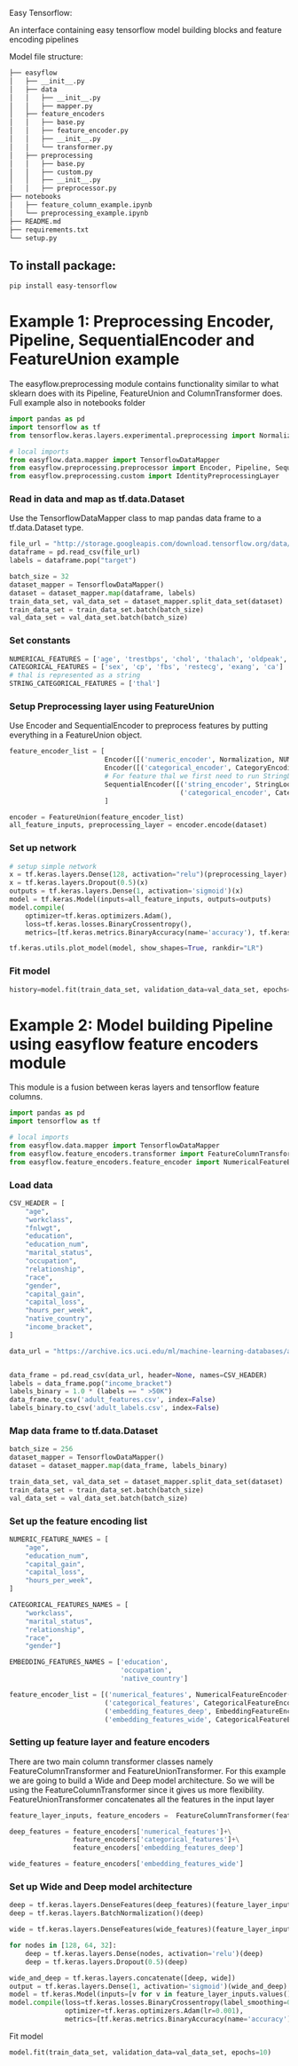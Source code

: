 Easy Tensorflow:

An interface containing easy tensorflow model building blocks and feature encoding pipelines

Model file structure:
```bash
├── easyflow
│   ├── __init__.py
│   ├── data
│   │   ├── __init__.py
│   │   ├── mapper.py
│   ├── feature_encoders
│   │   ├── base.py
│   │   ├── feature_encoder.py
│   │   ├── __init__.py
│   │   └── transformer.py
│   ├── preprocessing
│   │   ├── base.py
│   │   ├── custom.py
│   │   ├── __init__.py
│   │   ├── preprocessor.py
├── notebooks
│   ├── feature_column_example.ipynb
│   └── preprocessing_example.ipynb
├── README.md
├── requirements.txt
└── setup.py
```

## To install package:
```bash
pip install easy-tensorflow
```

# Example 1: Preprocessing Encoder, Pipeline, SequentialEncoder and FeatureUnion example
The easyflow.preprocessing module contains functionality similar to what sklearn does with its Pipeline, FeatureUnion and ColumnTransformer does. Full example also in notebooks folder

```python
import pandas as pd
import tensorflow as tf
from tensorflow.keras.layers.experimental.preprocessing import Normalization, CategoryEncoding, StringLookup

# local imports
from easyflow.data.mapper import TensorflowDataMapper
from easyflow.preprocessing.preprocessor import Encoder, Pipeline, SequentialEncoder, FeatureUnion
from easyflow.preprocessing.custom import IdentityPreprocessingLayer
```

### Read in data and map as tf.data.Dataset
Use the TensorflowDataMapper class to map pandas data frame to a tf.data.Dataset type.

```python
file_url = "http://storage.googleapis.com/download.tensorflow.org/data/heart.csv"
dataframe = pd.read_csv(file_url)
labels = dataframe.pop("target")

batch_size = 32
dataset_mapper = TensorflowDataMapper() 
dataset = dataset_mapper.map(dataframe, labels)
train_data_set, val_data_set = dataset_mapper.split_data_set(dataset)
train_data_set = train_data_set.batch(batch_size)
val_data_set = val_data_set.batch(batch_size)
```

### Set constants
```python
NUMERICAL_FEATURES = ['age', 'trestbps', 'chol', 'thalach', 'oldpeak', 'slope']
CATEGORICAL_FEATURES = ['sex', 'cp', 'fbs', 'restecg', 'exang', 'ca']
# thal is represented as a string
STRING_CATEGORICAL_FEATURES = ['thal']
```

### Setup Preprocessing layer using FeatureUnion
Use Encoder and SequentialEncoder to preprocess features by putting everything in a FeatureUnion object.

```python
feature_encoder_list = [
                        Encoder([('numeric_encoder', Normalization, NUMERICAL_FEATURES)]),
                        Encoder([('categorical_encoder', CategoryEncoding, CATEGORICAL_FEATURES)]),
                        # For feature thal we first need to run StringLookup followed by a CategoryEncoding layer
                        SequentialEncoder([('string_encoder', StringLookup, STRING_CATEGORICAL_FEATURES),
                                           ('categorical_encoder', CategoryEncoding, STRING_CATEGORICAL_FEATURES)])
                        ]

encoder = FeatureUnion(feature_encoder_list)
all_feature_inputs, preprocessing_layer = encoder.encode(dataset)
```

### Set up network
```python
# setup simple network
x = tf.keras.layers.Dense(128, activation="relu")(preprocessing_layer)
x = tf.keras.layers.Dropout(0.5)(x)
outputs = tf.keras.layers.Dense(1, activation='sigmoid')(x)
model = tf.keras.Model(inputs=all_feature_inputs, outputs=outputs)
model.compile(
    optimizer=tf.keras.optimizers.Adam(),
    loss=tf.keras.losses.BinaryCrossentropy(),
    metrics=[tf.keras.metrics.BinaryAccuracy(name='accuracy'), tf.keras.metrics.AUC(name='auc')])

tf.keras.utils.plot_model(model, show_shapes=True, rankdir="LR")
```

### Fit model
```python
history=model.fit(train_data_set, validation_data=val_data_set, epochs=10)
```

# Example 2: Model building Pipeline using easyflow feature encoders module
This module is a fusion between keras layers and tensorflow feature columns.

```python
import pandas as pd
import tensorflow as tf

# local imports
from easyflow.data.mapper import TensorflowDataMapper
from easyflow.feature_encoders.transformer import FeatureColumnTransformer, FeatureUnionTransformer
from easyflow.feature_encoders.feature_encoder import NumericalFeatureEncoder, EmbeddingFeatureEncoder, CategoricalFeatureEncoder
```

### Load data
```python
CSV_HEADER = [
    "age",
    "workclass",
    "fnlwgt",
    "education",
    "education_num",
    "marital_status",
    "occupation",
    "relationship",
    "race",
    "gender",
    "capital_gain",
    "capital_loss",
    "hours_per_week",
    "native_country",
    "income_bracket",
]

data_url = "https://archive.ics.uci.edu/ml/machine-learning-databases/adult/adult.data"


data_frame = pd.read_csv(data_url, header=None, names=CSV_HEADER)
labels = data_frame.pop("income_bracket")
labels_binary = 1.0 * (labels == " >50K")
data_frame.to_csv('adult_features.csv', index=False)
labels_binary.to_csv('adult_labels.csv', index=False)

```

### Map data frame to tf.data.Dataset

```python
batch_size = 256
dataset_mapper = TensorflowDataMapper() 
dataset = dataset_mapper.map(data_frame, labels_binary)

train_data_set, val_data_set = dataset_mapper.split_data_set(dataset)
train_data_set = train_data_set.batch(batch_size)
val_data_set = val_data_set.batch(batch_size)
```

### Set up the feature encoding list
```python
NUMERIC_FEATURE_NAMES = [
    "age",
    "education_num",
    "capital_gain",
    "capital_loss",
    "hours_per_week",
]

CATEGORICAL_FEATURES_NAMES = [
    "workclass",
    "marital_status",
    "relationship",
    "race",
    "gender"]

EMBEDDING_FEATURES_NAMES = ['education',
                            'occupation',
                            'native_country']

feature_encoder_list = [('numerical_features', NumericalFeatureEncoder(), NUMERIC_FEATURE_NAMES),
                        ('categorical_features', CategoricalFeatureEncoder(), CATEGORICAL_FEATURES_NAMES),
                        ('embedding_features_deep', EmbeddingFeatureEncoder(), EMBEDDING_FEATURES_NAMES),
                        ('embedding_features_wide', CategoricalFeatureEncoder(), EMBEDDING_FEATURES_NAMES)]
```

### Setting up feature layer and feature encoders
There are two main column transformer classes namely FeatureColumnTransformer and FeatureUnionTransformer. For this example we are going to build a Wide and Deep model architecture. So we will be using the FeatureColumnTransformer since it gives us more flexibility. FeatureUnionTransformer concatenates all the features in the input layer

```python
feature_layer_inputs, feature_encoders =  FeatureColumnTransformer(feature_encoder_list).transform(train_data_set)
```

```python
deep_features = feature_encoders['numerical_features']+\
                feature_encoders['categorical_features']+\
                feature_encoders['embedding_features_deep']

wide_features = feature_encoders['embedding_features_wide']
```

###  Set up Wide and Deep model architecture
```python
deep = tf.keras.layers.DenseFeatures(deep_features)(feature_layer_inputs)
deep = tf.keras.layers.BatchNormalization()(deep)

wide = tf.keras.layers.DenseFeatures(wide_features)(feature_layer_inputs)

for nodes in [128, 64, 32]:
    deep = tf.keras.layers.Dense(nodes, activation='relu')(deep)
    deep = tf.keras.layers.Dropout(0.5)(deep)

wide_and_deep = tf.keras.layers.concatenate([deep, wide])
output = tf.keras.layers.Dense(1, activation='sigmoid')(wide_and_deep)
model = tf.keras.Model(inputs=[v for v in feature_layer_inputs.values()], outputs=output)
model.compile(loss=tf.keras.losses.BinaryCrossentropy(label_smoothing=0.0),
              optimizer=tf.keras.optimizers.Adam(lr=0.001),
              metrics=[tf.keras.metrics.BinaryAccuracy(name='accuracy'), tf.keras.metrics.AUC(name='auc')])
```

Fit model
```python
model.fit(train_data_set, validation_data=val_data_set, epochs=10)
```
